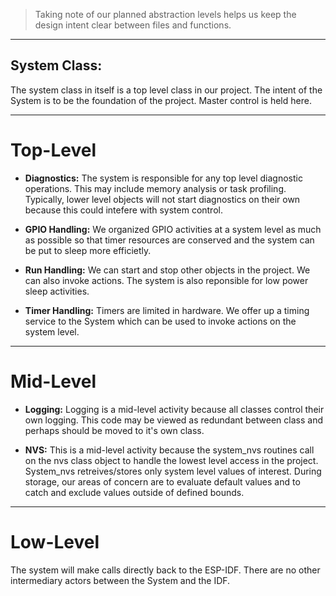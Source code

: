 > Taking note of our planned abstraction levels helps us keep the design intent clear between files and functions.
---

## System Class: 
The system class in itself is a top level class in our project.  The intent of the System is to be the foundation of the project.  Master control is held here.

---
# Top-Level

* **Diagnostics:** 
The system is responsible for any top level diagnostic operations.  This may include memory analysis or task profiling.  Typically, lower level objects will not start
diagnostics on their own because this could intefere with system control.

* **GPIO Handling:** 
We organized GPIO activities at a system level as much as possible so that timer resources are conserved and the system can be put to sleep more efficietly.

* **Run Handling:** 
We can start and stop other objects in the project.  We can also invoke actions.  The system is also reponsible for low power sleep activities.

* **Timer Handling:** 
Timers are limited in hardware.  We offer up a timing service to the System which can be used to invoke actions on the system level. 

---
# Mid-Level

* **Logging:** 
Logging is a mid-level activity because all classes control their own logging.  This code may be viewed as redundant between class and perhaps should be moved to it's own class.

* **NVS:** 
This is a mid-level activity because the system_nvs routines call on the nvs class object to handle the lowest level access in the project.  System_nvs retreives/stores
only system level values of interest.  During storage, our areas of concern are to evaluate default values and to catch and exclude values outside of defined bounds.

---
# Low-Level

The system will make calls directly back to the ESP-IDF.  There are no other intermediary actors between the System and the IDF.